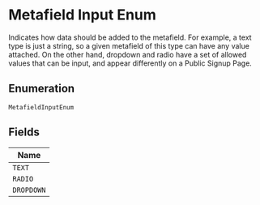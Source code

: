 
# Metafield Input Enum

Indicates how data should be added to the metafield. For example, a text type is just a string, so a given metafield of this type can have any value attached. On the other hand, dropdown and radio have a set of allowed values that can be input, and appear differently on a Public Signup Page.

## Enumeration

`MetafieldInputEnum`

## Fields

| Name |
|  --- |
| `TEXT` |
| `RADIO` |
| `DROPDOWN` |

